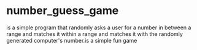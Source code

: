 # number_guess_game
 is a simple program that randomly asks a user for a number in between a range and matches it within a range and matches it with the randomly generated computer's number.is a simple fun game
